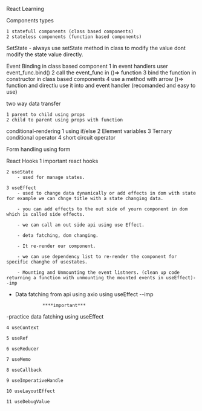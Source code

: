 React Learning

Components types 

    1 statefull components (class based components)
    2 stateless components (function based components)

SetState
    - always use setState method in class to modify the value dont modify the state value directly.

Event Binding in class based component
    1 in event handlers user event_func.bind()
    2 call the event_func in ()=> function
    3 bind the function in constructor in class based components
    4 use a method with arrow ()=> function and directlu use it into and event handler (recomanded and easy to use)

two way data transfer

    1 parent to child using props
    2 child to parent using props with function


conditional-rendering
    1 using if/else
    2 Element variables
    3 Ternary conditional operator
    4 short circuit operator 


Form handling using form


React Hooks
    1 important react hooks

    2 useState
        - used for manage states.

    3 useEffect
        - used to change data dynamically or add effects in dom with state for example we can chnge title with a state changing data.

        - you can add effects to the out side of yourn component in dom which is called side effects.

        - we can call an out side api using use Effect.

        - deta fatching, dom changing.

        - It re-render our component.

        - we can use dependency list to re-render the component for specific changhe of usestates.

        - Mounting and Unmounting the event listners. (clean up code  returning a function with unmounting the mounted events in useEffect)--imp

- Data fatching from api using axio using useEffect --imp

                ****important*** 
 -practice data fatching using useEffect

    4 useContext

    5 useRef

    6 useReducer

    7 useMemo

    8 useCallback

    9 useImperativeHandle

    10 useLayoutEffect

    11 useDebugValue
